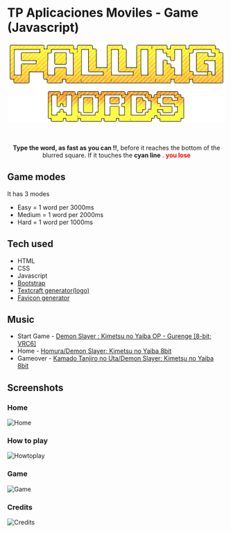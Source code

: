 # TP Aplicaciones Moviles - Game (Javascript)

<p align="center"><img src="./images/logo-game.png" alt="logo"></p>

<br/>

<p align="center">
<b>Type the word, as fast as you can !!</b>, before it reaches the bottom of the blurred square.
If it touches the <b>cyan line</b> . <b style="color: red">you lose</b>
</p>

## Game modes

It has 3 modes

* Easy = 1 word per 3000ms
* Medium = 1 word per 2000ms
* Hard = 1 word per 1000ms

## Tech used

* HTML
* CSS
* Javascript
* [Bootstrap](https://getbootstrap.com/)
* [Textcraft generator(logo)](https://textcraft.net/style/ninjagofans/k-arcade)
* [Favicon generator](https://www.favicon-generator.org/)

## Music

* Start Game - [Demon Slayer : Kimetsu no Yaiba OP - Gurenge [8-bit; VRC6]](https://www.youtube.com/watch?v=Y67vJWYvLBg&t=5s)
* Home - [Homura/Demon Slayer: Kimetsu no Yaiba 8bit](https://www.youtube.com/watch?v=LRrGjhpNWoo)
* Gameover - [Kamado Tanjiro no Uta/Demon Slayer: Kimetsu no Yaiba 8bit](https://www.youtube.com/watch?v=y6ZT7SrmfUs&t=38s)

## Screenshots

### Home

![Home](https://i.imgur.com/ST4ayWT.jpeg)

### How to play

![Howtoplay](https://i.imgur.com/AYrA6ae.jpeg)

### Game

![Game](https://i.imgur.com/hYaztZu.jpg)

### Credits

![Credits](https://i.imgur.com/0rGwmFT.jpeg)

